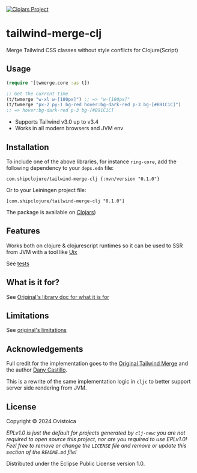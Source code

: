 [![Clojars Project](https://img.shields.io/clojars/v/com.shipclojure/tailwind-merge-clj.svg)](https://clojars.org/com.shipclojure/tailwind-merge-clj)
# tailwind-merge-clj

Merge Tailwind CSS classes without style conflicts for Clojure(Script)

## Usage
```clojure
(require '[twmerge.core :as t])

;; Get the current time
(t/twmerge "w-xl w-[100px]") ;; => "w-[100px]"
(t/twmerge "px-2 py-1 bg-red hover:bg-dark-red p-3 bg-[#B91C1C]")
;; => hover:bg-dark-red p-3 bg-[#B91C1C]

```

-   Supports Tailwind v3.0 up to v3.4
-   Works in all modern browsers and JVM env

## Installation

To include one of the above libraries, for instance `ring-core`, add
the following dependency to your `deps.edn` file:

    com.shipclojure/tailwind-merge-clj {:mvn/version "0.1.0"}

Or to your Leiningen project file:

    [com.shipclojure/tailwind-merge-clj "0.1.0"]

The package is available on [Clojars](https://clojars.org/com.shipclojure/tailwind-merge-clj))

## Features

Works both on clojure & clojurescript runtimes so it can be used to SSR from JVM with a tool like [Uix](https://github.com/pitch-io/uix)


See [tests](./test/twmerge/core_test.cljc)

## What is it for?

See [Original's library doc for what it is for](https://github.com/dcastil/tailwind-merge/blob/main/docs/what-is-it-for.md)

## Limitations

See [original's limitations](https://github.com/dcastil/tailwind-merge/blob/v2.5.2/docs/limitations.md)

## Acknowledgements

Full credit for the implementation goes to the [Original Tailwind Merge](https://github.com/dcastil/tailwind-merge) and the author [Dany Castillo](https://github.com/dcastil/tailwind-merge).

This is a rewrite of the same implementation logic in `cljc` to better support server side rendering from JVM.

## License

Copyright © 2024 Ovistoica

_EPLv1.0 is just the default for projects generated by `clj-new`: you are not_
_required to open source this project, nor are you required to use EPLv1.0!_
_Feel free to remove or change the `LICENSE` file and remove or update this_
_section of the `README.md` file!_

Distributed under the Eclipse Public License version 1.0.
